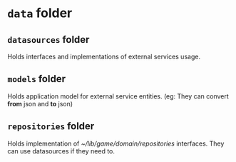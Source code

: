 # `data` folder

## `datasources` folder

Holds interfaces and implementations of external services usage.

## `models` folder

Holds application model for external service entities.
(eg: They can convert __from__ json and __to__ json)

## `repositories` folder

Holds implementation of _~/lib/game/domain/repositories_ interfaces.
They can use datasources if they need to.